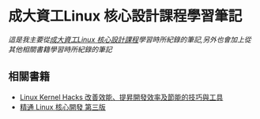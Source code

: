 # 成大資工Linux 核心設計課程學習筆記
*這是我主要從[成大資工Linux 核心設計課程](http://wiki.csie.ncku.edu.tw/linux/schedule)學習時所紀錄的筆記,另外也會加上從其他相關書籍學習時所紀錄的筆記*

## 相關書籍
* [Linux Kernel Hacks 改善效能、提昇開發效率及節能的技巧與工具 ](https://www.tenlong.com.tw/products/9789863470144)
* [精通 Linux 核心開發 第三版](https://www.tenlong.com.tw/products/9789862762066?list_name=trs-t)

